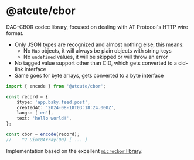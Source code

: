 # @atcute/cbor

DAG-CBOR codec library, focused on dealing with AT Protocol's HTTP wire format.

- Only JSON types are recognized and almost nothing else, this means:
  - No `Map` objects, it will always be plain objects with string keys
  - No `undefined` values, it will be skipped or will throw an error
- No tagged value support other than CID, which gets converted to a cid-link interface
- Same goes for byte arrays, gets converted to a byte interface

```ts
import { encode } from '@atcute/cbor';

const record = {
	$type: 'app.bsky.feed.post',
	createdAt: '2024-08-18T03:18:24.000Z',
	langs: ['en'],
	text: 'hello world!',
};

const cbor = encode(record);
//    ^? Uint8Array(90) [ ... ]
```

Implementation based on the excellent [`microcbor` library](https://github.com/joeltg/microcbor).
